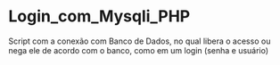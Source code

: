 # Login_com_Mysqli_PHP
Script com a conexão com Banco de Dados, no qual libera o acesso ou nega ele de acordo com o banco, como em um login (senha e usuário)
